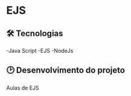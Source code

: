 #  EJS 


## 🛠 Tecnologias   

-Java Script
-EJS
-NodeJs


## 🕑 Desenvolvimento do projeto

Aulas de EJS 

